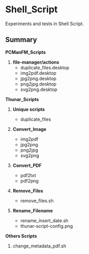 # Shell_Script

Experiments and tests in Shell Script.

## Summary

**PCManFM_Scripts**

1. **file-manager/actions**
	- duplicate_files.desktop
	- img2pdf.desktop
	- jpg2png.desktop
	- png2jpg.desktop
	- svg2png.desktop

**Thunar_Scripts**

1. **Unique scripts**
	- duplicate_files

2. **Convert_Image**
	- img2pdf
	- jpg2png
	- png2jpg
	- svg2png

3. **Convert_PDF**
	- pdf2txt
	- pdf2png

4. **Remove_Files**
	- remove_files.sh

5. **Rename_Filename**
	- rename_insert_date.sh
	- thunar-script-config.png

**Others Scripts**

1. change_metadata_pdf.sh
